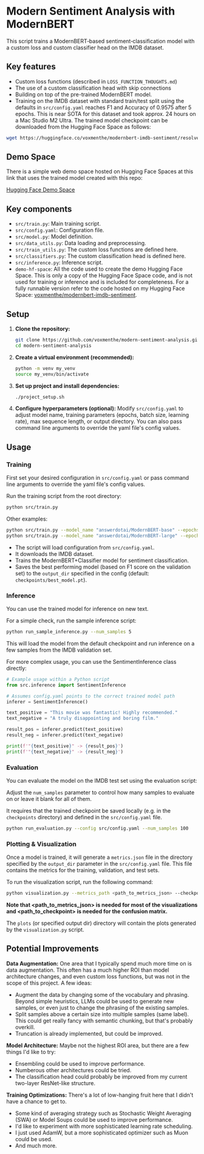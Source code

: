 # Modern Sentiment Analysis with ModernBERT

This script trains a ModernBERT‑based sentiment‑classification model with a custom loss and custom classifier head on the IMDB dataset.  

## Key features
* Custom loss functions (described in `LOSS_FUNCTION_THOUGHTS.md`)
* The use of a custom classification head with skip connections
* Building on top of the pre-trained ModernBERT model.
* Training on the IMDB dataset with standard train/test split using the defaults in `src/config.yaml` reaches F1 and Accuracy of 0.9575 after 5 epochs. This is near SOTA for this dataset and took approx. 24 hours on a Mac Studio M2 Ultra. The trained model checkpoint can be downloaded from the Hugging Face Space as follows:

```bash
wget https://huggingface.co/voxmenthe/modernbert-imdb-sentiment/resolve/main/mean_epoch5_0.9575acc_0.9575f1.pt
```

## Demo Space

There is a simple web demo space hosted on Hugging Face Spaces at this link that uses the trained model created with this repo:

[Hugging Face Demo Space](https://huggingface.co/spaces/voxmenthe/imdb-sentiment-demo)

## Key components
* `src/train.py`: Main training script.
* `src/config.yaml`: Configuration file.
* `src/model.py`: Model definition.
* `src/data_utils.py`: Data loading and preprocessing.
* `src/train_utils.py`: The custom loss functions are defined here.
* `src/classifiers.py`: The custom classification head is defined here.
* `src/inference.py`: Inference script.
* `demo-hf-space`: All the code used to create the demo Hugging Face Space. This is only a copy of the Hugging Face Space code, and is not used for training or inference and is included for completeness. For a fully runnable version refer to the code hosted on my Hugging Face Space: [voxmenthe/modernbert-imdb-sentiment](https://huggingface.co/voxmenthe/modernbert-imdb-sentiment/tree/main).

## Setup

1.  **Clone the repository:**
    ```bash
    git clone https://github.com/voxmenthe/modern-sentiment-analysis.git
    cd modern-sentiment-analysis
    ```

2.  **Create a virtual environment (recommended):**
    ```bash
    python -m venv my_venv
    source my_venv/bin/activate
    ```

3.  **Set up project and install dependencies:**
    ```bash
    ./project_setup.sh
    ```

4.  **Configure hyperparameters (optional):**
    Modify `src/config.yaml` to adjust model name, training parameters (epochs, batch size, learning rate), max sequence length, or output directory.
    You can also pass command line arguments to override the yaml file's config values.

## Usage

### Training

First set your desired configuration in `src/config.yaml` or pass command line arguments to override the yaml file's config values.

Run the training script from the root directory:

```bash
python src/train.py
```

Other examples:

```bash
python src/train.py --model_name "answerdotai/ModernBERT-base" --epochs 3
python src/train.py --model_name "answerdotai/ModernBERT-large" --epochs 3 --batch_size 16
```

-   The script will load configuration from `src/config.yaml`.
-   It downloads the IMDB dataset.
-   Trains the ModernBERT+Classifier model for sentiment classification.
-   Saves the best performing model (based on F1 score on the validation set) to the `output_dir` specified in the config (default: `checkpoints/best_model.pt`).


### Inference

You can use the trained model for inference on new text. 

For a simple check, run the sample inference script:

```bash
python run_sample_inference.py --num_samples 5
```

This will load the model from the default checkpoint and run inference on a few samples from the IMDB validation set.

For more complex usage, you can use the SentimentInference class directly:

```python
# Example usage within a Python script
from src.inference import SentimentInference

# Assumes config.yaml points to the correct trained model path
inferer = SentimentInference() 

text_positive = "This movie was fantastic! Highly recommended."
text_negative = "A truly disappointing and boring film."

result_pos = inferer.predict(text_positive)
result_neg = inferer.predict(text_negative)

print(f'"{text_positive}" -> {result_pos}')
print(f'"{text_negative}" -> {result_neg}')
```


### Evaluation

You can evaluate the model on the IMDB test set using the evaluation script:

Adjust the `num_samples` parameter to control how many samples to evaluate on or leave it blank for all of them.

It requires that the trained checkpoint be saved locally (e.g. in the `checkpoints` directory) and defined in the `src/config.yaml` file.

```bash
python run_evaluation.py --config src/config.yaml --num_samples 100
```

### Plotting & Visualization

Once a model is trained, it will generate a `metrics.json` file in the directory specified by the `output_dir` parameter in the `src/config.yaml` file. This file contains the metrics for the training, validation, and test sets. 

To run the visualization script, run the following command:

```bash
python visualization.py --metrics_path <path_to_metrics_json> --checkpoint <path_to_checkpoint> --config <path_to_config> --output_dir <path_to_output_dir>
```

**Note that <path_to_metrics_json> is needed for most of the visualizations and <path_to_checkpoint> is needed for the confusion matrix.**

The `plots` (or specified output dir) directory will contain the plots generated by the `visualization.py` script.


## Potential Improvements

**Data Augmentation:** One area that I typically spend much more time on is data augmentation. This often has a much higher ROI than model architecture changes, and even custom loss functions, but was not in the scope of this project. A few ideas:
* Augment the data by changing some of the vocabulary and phrasing. Beyond simple heuristics, LLMs could be used to generate new samples, or even just to change the phrasing of the existing samples.
* Split samples above a certain size into multiple samples (same label). This could get really fancy with semantic chunking, but that's probably overkill.
* Truncation is already implemented, but could be improved.

**Model Architecture:** Maybe not the highest ROI area, but there are a few things I'd like to try:
* Ensembling could be used to improve performance.
* Numberous other architectures could be tried.
* The classification head could probably be improved from my current two-layer ResNet-like structure.

**Training Optimizations:** There's a lot of low-hanging fruit here that I didn't have a chance to get to.
* Some kind of averaging strategy such as Stochastic Weight Averaging (SWA) or Model Soups could be used to improve performance.
* I'd like to experiment with more sophisticated learning rate scheduling.
* I just used AdamW, but a more sophisticated optimizer such as Muon could be used.
* And much more.